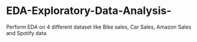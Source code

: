 # EDA-Exploratory-Data-Analysis-
Perform EDA on 4 different dataset like Bike sales, Car Sales, Amazon Sales and Spotify data
